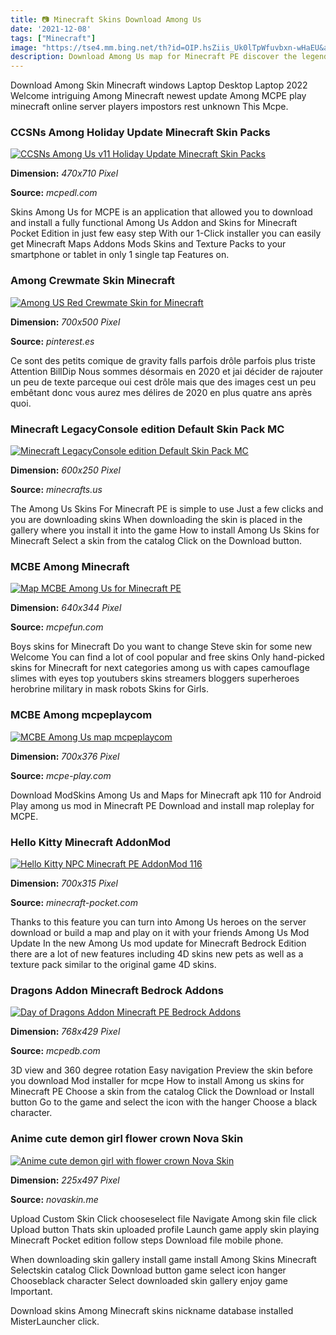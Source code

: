 ```yaml
---
title: 📷 Minecraft Skins Download Among Us
date: '2021-12-08'
tags: ["Minecraft"]
image: "https://tse4.mm.bing.net/th?id=OIP.hsZiis_Uk0lTpWfuvbxn-wHaEU&amp;pid=15.1"
description: Download Among Us map for Minecraft PE discover the legendary ship from the game and encounter traitors among the crew and more Among Us map for Minecraft PE
---
```




Download Among Skin Minecraft windows Laptop Desktop Laptop 2022 Welcome intriguing Among Minecraft newest update Among MCPE play minecraft online server players impostors rest unknown This Mcpe.



### CCSNs Among Holiday Update Minecraft Skin Packs

[![CCSNs Among Us v11 Holiday Update  Minecraft Skin Packs](https://my.mcpedl.com/storage/skinpacks/2365/images/ccsns-among-us-skin-pack_7.png)](https://my.mcpedl.com/storage/skinpacks/2365/images/ccsns-among-us-skin-pack_7.png)


**Dimension:** _470x710 Pixel_ 

**Source:** _mcpedl.com_ 


Skins Among Us for MCPE is an application that allowed you to download and install a fully functional Among Us Addon and Skins for Minecraft Pocket Edition in just few easy step With our 1-Click installer you can easily get Minecraft Maps Addons Mods Skins and Texture Packs to your smartphone or tablet in only 1 single tap Features on.


### Among Crewmate Skin Minecraft

[![Among US Red Crewmate Skin for Minecraft](https://i.pinimg.com/736x/52/95/84/52958429dbf506ed76c7c7a99775508f.jpg)](https://i.pinimg.com/736x/52/95/84/52958429dbf506ed76c7c7a99775508f.jpg)


**Dimension:** _700x500 Pixel_ 

**Source:** _pinterest.es_ 


Ce sont des petits comique de gravity falls parfois drôle parfois plus triste Attention BillDip Nous sommes désormais en 2020 et jai décider de rajouter un peu de texte parceque oui cest drôle mais que des images cest un peu embêtant donc vous aurez mes délires de 2020 en plus quatre ans après quoi.


### Minecraft LegacyConsole edition Default Skin Pack MC 

[![Minecraft LegacyConsole edition Default Skin Pack  MC ](https://www.minecrafts.us/images/posts/OE0P3N-X.png)](https://www.minecrafts.us/images/posts/OE0P3N-X.png)


**Dimension:** _600x250 Pixel_ 

**Source:** _minecrafts.us_ 


The Among Us Skins For Minecraft PE is simple to use Just a few clicks and you are downloading skins When downloading the skin is placed in the gallery where you install it into the game How to install Among Us Skins for Minecraft Select a skin from the catalog Click on the Download button.


###  MCBE Among Minecraft

[![Map MCBE Among Us for Minecraft PE](https://mcpefun.com/uploads/posts/2020-11/1605911454_mcbe-among-us_8.png)](https://mcpefun.com/uploads/posts/2020-11/1605911454_mcbe-among-us_8.png)


**Dimension:** _640x344 Pixel_ 

**Source:** _mcpefun.com_ 


Boys skins for Minecraft Do you want to change Steve skin for some new Welcome You can find a lot of cool popular and free skins Only hand-picked skins for Minecraft for next categories among us with capes camouflage slimes with eyes top youtubers skins streamers bloggers superheroes herobrine military in mask robots Skins for Girls.


### MCBE Among mcpeplaycom

[![MCBE Among Us map  mcpeplaycom](http://mcpe-play.com/uploads/posts/2020-11/1605091233_mcbe-among-us_6.png)](http://mcpe-play.com/uploads/posts/2020-11/1605091233_mcbe-among-us_6.png)


**Dimension:** _700x376 Pixel_ 

**Source:** _mcpe-play.com_ 


Download ModSkins Among Us and Maps for Minecraft apk 110 for Android Play among us mod in Minecraft PE Download and install map roleplay for MCPE.


### Hello Kitty Minecraft AddonMod 

[![Hello Kitty NPC Minecraft PE AddonMod 116](https://minecraft-pocket.com/uploads/posts/2020-10/1603437313_hello-kitty-npc_11.png)](https://minecraft-pocket.com/uploads/posts/2020-10/1603437313_hello-kitty-npc_11.png)


**Dimension:** _700x315 Pixel_ 

**Source:** _minecraft-pocket.com_ 


Thanks to this feature you can turn into Among Us heroes on the server download or build a map and play on it with your friends Among Us Mod Update In the new Among Us mod update for Minecraft Bedrock Edition there are a lot of new features including 4D skins new pets as well as a texture pack similar to the original game 4D skins.


###  Dragons Addon Minecraft Bedrock Addons

[![Day of Dragons Addon  Minecraft PE Bedrock Addons](https://mcpedb.com/wp-content/uploads/2019/11/Day-of-Dragons-Addon2-768x429.jpg)](https://mcpedb.com/wp-content/uploads/2019/11/Day-of-Dragons-Addon2-768x429.jpg)


**Dimension:** _768x429 Pixel_ 

**Source:** _mcpedb.com_ 


3D view and 360 degree rotation Easy navigation Preview the skin before you download Mod installer for mcpe How to install Among us skins for Minecraft PE Choose a skin from the catalog Click the Download or Install button Go to the game and select the icon with the hanger Choose a black character.


### Anime cute demon girl flower crown Nova Skin

[![Anime cute demon girl with flower crown  Nova Skin](https://lh3.googleusercontent.com/dToJAfpCM7HK9JhxHxpEkQraJ73AYW52qjrZyWGDlanqQAoUL147vhfhGZhxTeDVKN3uAbslXq5ZeR-aNJJy3Fg)](https://lh3.googleusercontent.com/dToJAfpCM7HK9JhxHxpEkQraJ73AYW52qjrZyWGDlanqQAoUL147vhfhGZhxTeDVKN3uAbslXq5ZeR-aNJJy3Fg)


**Dimension:** _225x497 Pixel_ 

**Source:** _novaskin.me_ 



Upload Custom Skin Click chooseselect file Navigate Among skin file click Upload button Thats skin uploaded profile Launch game apply skin playing Minecraft Pocket edition follow steps Download file mobile phone.


When downloading skin gallery install game install Among Skins Minecraft Selectskin catalog Click Download button game select icon hanger Chooseblack character Select downloaded skin gallery enjoy game Important.


Download skins Among Minecraft skins nickname database installed MisterLauncher click.





